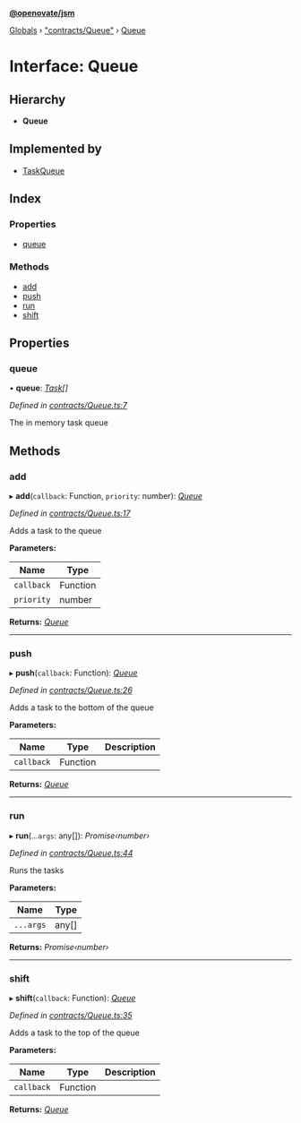 **[@openovate/jsm](../README.md)**

[Globals](../globals.md) › [&quot;contracts/Queue&quot;](../modules/_contracts_queue_.md) › [Queue](_contracts_queue_.queue.md)

# Interface: Queue

## Hierarchy

* **Queue**

## Implemented by

* [TaskQueue](../classes/_taskqueue_.taskqueue.md)

## Index

### Properties

* [queue](_contracts_queue_.queue.md#queue)

### Methods

* [add](_contracts_queue_.queue.md#add)
* [push](_contracts_queue_.queue.md#push)
* [run](_contracts_queue_.queue.md#run)
* [shift](_contracts_queue_.queue.md#shift)

## Properties

###  queue

• **queue**: *[Task](_contracts_task_.task.md)[]*

*Defined in [contracts/Queue.ts:7](https://github.com/Openovate/jsm/blob/edb8b6a/src/contracts/Queue.ts#L7)*

The in memory task queue

## Methods

###  add

▸ **add**(`callback`: Function, `priority`: number): *[Queue](_contracts_queue_.queue.md)*

*Defined in [contracts/Queue.ts:17](https://github.com/Openovate/jsm/blob/edb8b6a/src/contracts/Queue.ts#L17)*

Adds a task to the queue

**Parameters:**

Name | Type |
------ | ------ |
`callback` | Function |
`priority` | number |

**Returns:** *[Queue](_contracts_queue_.queue.md)*

___

###  push

▸ **push**(`callback`: Function): *[Queue](_contracts_queue_.queue.md)*

*Defined in [contracts/Queue.ts:26](https://github.com/Openovate/jsm/blob/edb8b6a/src/contracts/Queue.ts#L26)*

Adds a task to the bottom of the queue

**Parameters:**

Name | Type | Description |
------ | ------ | ------ |
`callback` | Function |   |

**Returns:** *[Queue](_contracts_queue_.queue.md)*

___

###  run

▸ **run**(...`args`: any[]): *Promise‹number›*

*Defined in [contracts/Queue.ts:44](https://github.com/Openovate/jsm/blob/edb8b6a/src/contracts/Queue.ts#L44)*

Runs the tasks

**Parameters:**

Name | Type |
------ | ------ |
`...args` | any[] |

**Returns:** *Promise‹number›*

___

###  shift

▸ **shift**(`callback`: Function): *[Queue](_contracts_queue_.queue.md)*

*Defined in [contracts/Queue.ts:35](https://github.com/Openovate/jsm/blob/edb8b6a/src/contracts/Queue.ts#L35)*

Adds a task to the top of the queue

**Parameters:**

Name | Type | Description |
------ | ------ | ------ |
`callback` | Function |   |

**Returns:** *[Queue](_contracts_queue_.queue.md)*